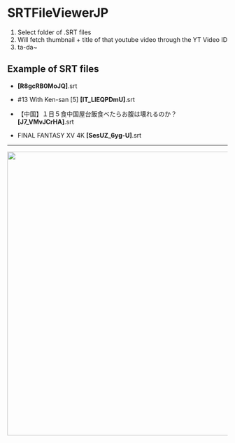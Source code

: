 # SRTFileViewerJP

1. Select folder of .SRT files
2. Will fetch thumbnail + title of that youtube video through the YT Video ID
3. ta-da~

## Example of SRT files

- **[R8gcRB0MoJQ]**.srt

- #13 With Ken-san [5]  **[IT_LlEQPDmU]**.srt

- 【中国】１日５食中国屋台飯食べたらお腹は壊れるのか？ **[J7_VMvJCrHA]**.srt

- FINAL FANTASY XV   4K **[SesUZ_6yg-U]**.srt

----

<p align="center">
  <a href="https://github.com/user-attachments/assets/4585f862-c51c-4da1-b49f-3c1d7e5f43bf">
    <img src="https://github.com/user-attachments/assets/4585f862-c51c-4da1-b49f-3c1d7e5f43bf" width="650">
  </a>
</p>
